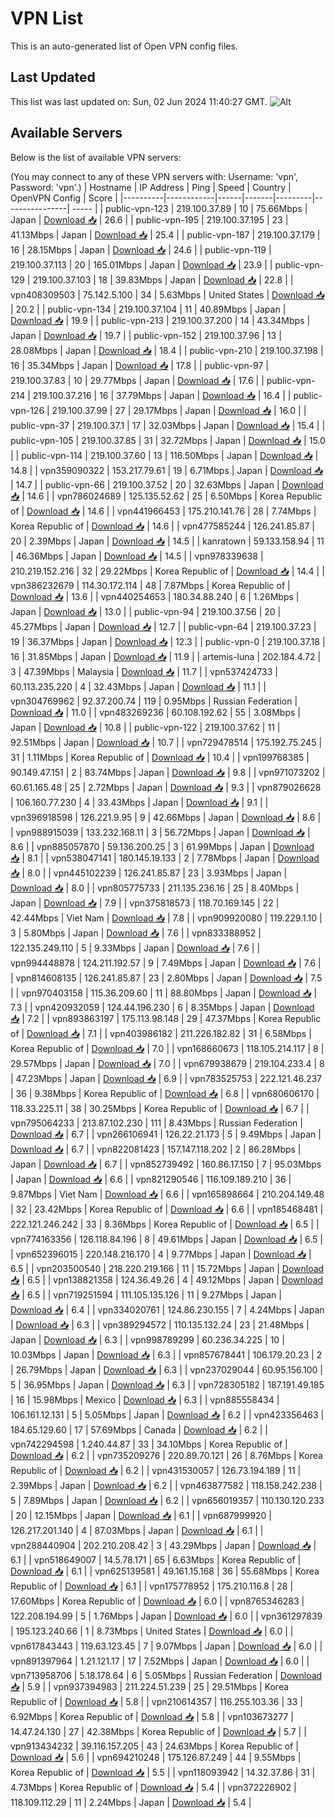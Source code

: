 # VPN List

This is an auto-generated list of Open VPN config files.

## Last Updated

This list was last updated on: Sun, 02 Jun 2024 11:40:27 GMT.
![Alt](https://repobeats.axiom.co/api/embed/186b98318ef1479477931607c1ad7d823f12451f.svg "Repobeats analytics image")

## Available Servers

Below is the list of available VPN servers:

(You may connect to any of these VPN servers with: Username: 'vpn', Password: 'vpn'.)
| Hostname | IP Address | Ping | Speed | Country | OpenVPN Config | Score |
|----------|------------|------|-------|---------|----------------| ----- |
| public-vpn-123 | 219.100.37.89 | 10 | 75.66Mbps | Japan | [Download 📥](./configs/server_0_JP.ovpn) | 26.6 |
| public-vpn-195 | 219.100.37.195 | 23 | 41.13Mbps | Japan | [Download 📥](./configs/server_1_JP.ovpn) | 25.4 |
| public-vpn-187 | 219.100.37.179 | 16 | 28.15Mbps | Japan | [Download 📥](./configs/server_2_JP.ovpn) | 24.6 |
| public-vpn-119 | 219.100.37.113 | 20 | 165.01Mbps | Japan | [Download 📥](./configs/server_3_JP.ovpn) | 23.9 |
| public-vpn-129 | 219.100.37.103 | 18 | 39.83Mbps | Japan | [Download 📥](./configs/server_4_JP.ovpn) | 22.8 |
| vpn408309503 | 75.142.5.100 | 34 | 5.63Mbps | United States | [Download 📥](./configs/server_5_US.ovpn) | 20.2 |
| public-vpn-134 | 219.100.37.104 | 11 | 40.89Mbps | Japan | [Download 📥](./configs/server_6_JP.ovpn) | 19.9 |
| public-vpn-213 | 219.100.37.200 | 14 | 43.34Mbps | Japan | [Download 📥](./configs/server_7_JP.ovpn) | 19.7 |
| public-vpn-152 | 219.100.37.96 | 13 | 28.08Mbps | Japan | [Download 📥](./configs/server_8_JP.ovpn) | 18.4 |
| public-vpn-210 | 219.100.37.198 | 16 | 35.34Mbps | Japan | [Download 📥](./configs/server_9_JP.ovpn) | 17.8 |
| public-vpn-97 | 219.100.37.83 | 10 | 29.77Mbps | Japan | [Download 📥](./configs/server_10_JP.ovpn) | 17.6 |
| public-vpn-214 | 219.100.37.216 | 16 | 37.79Mbps | Japan | [Download 📥](./configs/server_11_JP.ovpn) | 16.4 |
| public-vpn-126 | 219.100.37.99 | 27 | 29.17Mbps | Japan | [Download 📥](./configs/server_12_JP.ovpn) | 16.0 |
| public-vpn-37 | 219.100.37.1 | 17 | 32.03Mbps | Japan | [Download 📥](./configs/server_13_JP.ovpn) | 15.4 |
| public-vpn-105 | 219.100.37.85 | 31 | 32.72Mbps | Japan | [Download 📥](./configs/server_14_JP.ovpn) | 15.0 |
| public-vpn-114 | 219.100.37.60 | 13 | 116.50Mbps | Japan | [Download 📥](./configs/server_15_JP.ovpn) | 14.8 |
| vpn359090322 | 153.217.79.61 | 19 | 6.71Mbps | Japan | [Download 📥](./configs/server_16_JP.ovpn) | 14.7 |
| public-vpn-66 | 219.100.37.52 | 20 | 32.63Mbps | Japan | [Download 📥](./configs/server_17_JP.ovpn) | 14.6 |
| vpn786024689 | 125.135.52.62 | 25 | 6.50Mbps | Korea Republic of | [Download 📥](./configs/server_18_KR.ovpn) | 14.6 |
| vpn441966453 | 175.210.141.76 | 28 | 7.74Mbps | Korea Republic of | [Download 📥](./configs/server_19_KR.ovpn) | 14.6 |
| vpn477585244 | 126.241.85.87 | 20 | 2.39Mbps | Japan | [Download 📥](./configs/server_20_JP.ovpn) | 14.5 |
| kanratown | 59.133.158.94 | 11 | 46.36Mbps | Japan | [Download 📥](./configs/server_21_JP.ovpn) | 14.5 |
| vpn978339638 | 210.219.152.216 | 32 | 29.22Mbps | Korea Republic of | [Download 📥](./configs/server_22_KR.ovpn) | 14.4 |
| vpn386232679 | 114.30.172.114 | 48 | 7.87Mbps | Korea Republic of | [Download 📥](./configs/server_23_KR.ovpn) | 13.6 |
| vpn440254653 | 180.34.88.240 | 6 | 1.26Mbps | Japan | [Download 📥](./configs/server_24_JP.ovpn) | 13.0 |
| public-vpn-94 | 219.100.37.56 | 20 | 45.27Mbps | Japan | [Download 📥](./configs/server_25_JP.ovpn) | 12.7 |
| public-vpn-64 | 219.100.37.23 | 19 | 36.37Mbps | Japan | [Download 📥](./configs/server_26_JP.ovpn) | 12.3 |
| public-vpn-0 | 219.100.37.18 | 16 | 31.85Mbps | Japan | [Download 📥](./configs/server_27_JP.ovpn) | 11.9 |
| artemis-luna | 202.184.4.72 | 3 | 47.39Mbps | Malaysia | [Download 📥](./configs/server_28_MY.ovpn) | 11.7 |
| vpn537424733 | 60.113.235.220 | 4 | 32.43Mbps | Japan | [Download 📥](./configs/server_29_JP.ovpn) | 11.1 |
| vpn304769962 | 92.37.200.74 | 119 | 0.95Mbps | Russian Federation | [Download 📥](./configs/server_30_RU.ovpn) | 11.0 |
| vpn483269236 | 60.108.192.62 | 55 | 3.08Mbps | Japan | [Download 📥](./configs/server_31_JP.ovpn) | 10.8 |
| public-vpn-122 | 219.100.37.62 | 11 | 92.51Mbps | Japan | [Download 📥](./configs/server_32_JP.ovpn) | 10.7 |
| vpn729478514 | 175.192.75.245 | 31 | 1.11Mbps | Korea Republic of | [Download 📥](./configs/server_33_KR.ovpn) | 10.4 |
| vpn199768385 | 90.149.47.151 | 2 | 83.74Mbps | Japan | [Download 📥](./configs/server_34_JP.ovpn) | 9.8 |
| vpn971073202 | 60.61.165.48 | 25 | 2.72Mbps | Japan | [Download 📥](./configs/server_35_JP.ovpn) | 9.3 |
| vpn879026628 | 106.160.77.230 | 4 | 33.43Mbps | Japan | [Download 📥](./configs/server_36_JP.ovpn) | 9.1 |
| vpn396918598 | 126.221.9.95 | 9 | 42.66Mbps | Japan | [Download 📥](./configs/server_37_JP.ovpn) | 8.6 |
| vpn988915039 | 133.232.168.11 | 3 | 56.72Mbps | Japan | [Download 📥](./configs/server_38_JP.ovpn) | 8.6 |
| vpn885057870 | 59.136.200.25 | 3 | 61.99Mbps | Japan | [Download 📥](./configs/server_39_JP.ovpn) | 8.1 |
| vpn538047141 | 180.145.19.133 | 2 | 7.78Mbps | Japan | [Download 📥](./configs/server_40_JP.ovpn) | 8.0 |
| vpn445102239 | 126.241.85.87 | 23 | 3.93Mbps | Japan | [Download 📥](./configs/server_41_JP.ovpn) | 8.0 |
| vpn805775733 | 211.135.236.16 | 25 | 8.40Mbps | Japan | [Download 📥](./configs/server_42_JP.ovpn) | 7.9 |
| vpn375818573 | 118.70.169.145 | 22 | 42.44Mbps | Viet Nam | [Download 📥](./configs/server_43_VN.ovpn) | 7.8 |
| vpn909920080 | 119.229.1.10 | 3 | 5.80Mbps | Japan | [Download 📥](./configs/server_44_JP.ovpn) | 7.6 |
| vpn833388952 | 122.135.249.110 | 5 | 9.33Mbps | Japan | [Download 📥](./configs/server_45_JP.ovpn) | 7.6 |
| vpn994448878 | 124.211.192.57 | 9 | 7.49Mbps | Japan | [Download 📥](./configs/server_46_JP.ovpn) | 7.6 |
| vpn814608135 | 126.241.85.87 | 23 | 2.80Mbps | Japan | [Download 📥](./configs/server_47_JP.ovpn) | 7.5 |
| vpn970403158 | 115.36.209.60 | 11 | 88.80Mbps | Japan | [Download 📥](./configs/server_48_JP.ovpn) | 7.3 |
| vpn420932059 | 124.44.196.230 | 6 | 8.35Mbps | Japan | [Download 📥](./configs/server_49_JP.ovpn) | 7.2 |
| vpn893863197 | 175.113.98.148 | 29 | 47.37Mbps | Korea Republic of | [Download 📥](./configs/server_50_KR.ovpn) | 7.1 |
| vpn403986182 | 211.226.182.82 | 31 | 6.58Mbps | Korea Republic of | [Download 📥](./configs/server_51_KR.ovpn) | 7.0 |
| vpn168660673 | 118.105.214.117 | 8 | 29.57Mbps | Japan | [Download 📥](./configs/server_52_JP.ovpn) | 7.0 |
| vpn679938679 | 219.104.233.4 | 8 | 47.23Mbps | Japan | [Download 📥](./configs/server_53_JP.ovpn) | 6.9 |
| vpn783525753 | 222.121.46.237 | 36 | 9.38Mbps | Korea Republic of | [Download 📥](./configs/server_54_KR.ovpn) | 6.8 |
| vpn680606170 | 118.33.225.11 | 38 | 30.25Mbps | Korea Republic of | [Download 📥](./configs/server_55_KR.ovpn) | 6.7 |
| vpn795064233 | 213.87.102.230 | 111 | 8.43Mbps | Russian Federation | [Download 📥](./configs/server_56_RU.ovpn) | 6.7 |
| vpn266106941 | 126.22.21.173 | 5 | 9.49Mbps | Japan | [Download 📥](./configs/server_57_JP.ovpn) | 6.7 |
| vpn822081423 | 157.147.118.202 | 2 | 86.28Mbps | Japan | [Download 📥](./configs/server_58_JP.ovpn) | 6.7 |
| vpn852739492 | 160.86.17.150 | 7 | 95.03Mbps | Japan | [Download 📥](./configs/server_59_JP.ovpn) | 6.6 |
| vpn821290546 | 116.109.189.210 | 36 | 9.87Mbps | Viet Nam | [Download 📥](./configs/server_60_VN.ovpn) | 6.6 |
| vpn165898664 | 210.204.149.48 | 32 | 23.42Mbps | Korea Republic of | [Download 📥](./configs/server_61_KR.ovpn) | 6.6 |
| vpn185468481 | 222.121.246.242 | 33 | 8.36Mbps | Korea Republic of | [Download 📥](./configs/server_62_KR.ovpn) | 6.5 |
| vpn774163356 | 126.118.84.196 | 8 | 49.61Mbps | Japan | [Download 📥](./configs/server_63_JP.ovpn) | 6.5 |
| vpn652396015 | 220.148.216.170 | 4 | 9.77Mbps | Japan | [Download 📥](./configs/server_64_JP.ovpn) | 6.5 |
| vpn203500540 | 218.220.219.166 | 11 | 15.72Mbps | Japan | [Download 📥](./configs/server_65_JP.ovpn) | 6.5 |
| vpn138821358 | 124.36.49.26 | 4 | 49.12Mbps | Japan | [Download 📥](./configs/server_66_JP.ovpn) | 6.5 |
| vpn719251594 | 111.105.135.126 | 11 | 9.27Mbps | Japan | [Download 📥](./configs/server_67_JP.ovpn) | 6.4 |
| vpn334020761 | 124.86.230.155 | 7 | 4.24Mbps | Japan | [Download 📥](./configs/server_68_JP.ovpn) | 6.3 |
| vpn389294572 | 110.135.132.24 | 23 | 21.48Mbps | Japan | [Download 📥](./configs/server_69_JP.ovpn) | 6.3 |
| vpn998789299 | 60.236.34.225 | 10 | 10.03Mbps | Japan | [Download 📥](./configs/server_70_JP.ovpn) | 6.3 |
| vpn857678441 | 106.179.20.23 | 2 | 26.79Mbps | Japan | [Download 📥](./configs/server_71_JP.ovpn) | 6.3 |
| vpn237029044 | 60.95.156.100 | 5 | 36.95Mbps | Japan | [Download 📥](./configs/server_72_JP.ovpn) | 6.3 |
| vpn728305182 | 187.191.49.185 | 16 | 15.98Mbps | Mexico | [Download 📥](./configs/server_73_MX.ovpn) | 6.3 |
| vpn885558434 | 106.161.12.131 | 5 | 5.05Mbps | Japan | [Download 📥](./configs/server_74_JP.ovpn) | 6.2 |
| vpn423356463 | 184.65.129.60 | 17 | 57.69Mbps | Canada | [Download 📥](./configs/server_75_CA.ovpn) | 6.2 |
| vpn742294598 | 1.240.44.87 | 33 | 34.10Mbps | Korea Republic of | [Download 📥](./configs/server_76_KR.ovpn) | 6.2 |
| vpn735209276 | 220.89.70.121 | 26 | 8.76Mbps | Korea Republic of | [Download 📥](./configs/server_77_KR.ovpn) | 6.2 |
| vpn431530057 | 126.73.194.189 | 11 | 2.39Mbps | Japan | [Download 📥](./configs/server_78_JP.ovpn) | 6.2 |
| vpn463877582 | 118.158.242.238 | 5 | 7.89Mbps | Japan | [Download 📥](./configs/server_79_JP.ovpn) | 6.2 |
| vpn656019357 | 110.130.120.233 | 20 | 12.15Mbps | Japan | [Download 📥](./configs/server_80_JP.ovpn) | 6.1 |
| vpn687999920 | 126.217.201.140 | 4 | 87.03Mbps | Japan | [Download 📥](./configs/server_81_JP.ovpn) | 6.1 |
| vpn288440904 | 202.210.208.42 | 3 | 43.29Mbps | Japan | [Download 📥](./configs/server_82_JP.ovpn) | 6.1 |
| vpn518649007 | 14.5.78.171 | 65 | 6.63Mbps | Korea Republic of | [Download 📥](./configs/server_83_KR.ovpn) | 6.1 |
| vpn625139581 | 49.161.15.168 | 36 | 55.68Mbps | Korea Republic of | [Download 📥](./configs/server_84_KR.ovpn) | 6.1 |
| vpn175778952 | 175.210.116.8 | 28 | 17.60Mbps | Korea Republic of | [Download 📥](./configs/server_85_KR.ovpn) | 6.0 |
| vpn8765346283 | 122.208.194.99 | 5 | 1.76Mbps | Japan | [Download 📥](./configs/server_86_JP.ovpn) | 6.0 |
| vpn361297839 | 195.123.240.66 | 1 | 8.73Mbps | United States | [Download 📥](./configs/server_87_US.ovpn) | 6.0 |
| vpn617843443 | 119.63.123.45 | 7 | 9.07Mbps | Japan | [Download 📥](./configs/server_88_JP.ovpn) | 6.0 |
| vpn891397964 | 1.21.121.17 | 17 | 7.52Mbps | Japan | [Download 📥](./configs/server_89_JP.ovpn) | 6.0 |
| vpn713958706 | 5.18.178.64 | 6 | 5.05Mbps | Russian Federation | [Download 📥](./configs/server_90_RU.ovpn) | 5.9 |
| vpn937394983 | 211.224.51.239 | 25 | 29.51Mbps | Korea Republic of | [Download 📥](./configs/server_91_KR.ovpn) | 5.8 |
| vpn210614357 | 116.255.103.36 | 33 | 6.92Mbps | Korea Republic of | [Download 📥](./configs/server_92_KR.ovpn) | 5.8 |
| vpn103673277 | 14.47.24.130 | 27 | 42.38Mbps | Korea Republic of | [Download 📥](./configs/server_93_KR.ovpn) | 5.7 |
| vpn913434232 | 39.116.157.205 | 43 | 24.63Mbps | Korea Republic of | [Download 📥](./configs/server_94_KR.ovpn) | 5.6 |
| vpn694210248 | 175.126.87.249 | 44 | 9.55Mbps | Korea Republic of | [Download 📥](./configs/server_95_KR.ovpn) | 5.5 |
| vpn118093942 | 14.32.37.86 | 31 | 4.73Mbps | Korea Republic of | [Download 📥](./configs/server_96_KR.ovpn) | 5.4 |
| vpn372226902 | 118.109.112.29 | 11 | 2.24Mbps | Japan | [Download 📥](./configs/server_97_JP.ovpn) | 5.4 |
